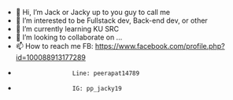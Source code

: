 - 👋 Hi, I’m Jack or Jacky up to you guy to call me
- 👀 I’m interested to be Fullstack dev, Back-end dev, or other
- 🌱 I’m currently learning KU SRC
- 💞️ I’m looking to collaborate on ...
- 📫 How to reach me FB: https://www.facebook.com/profile.php?id=100088913177289
-                     Line: peerapat14789
-                     IG: pp_jacky19

<!---
peerapat012/peerapat012 is a ✨ special ✨ repository because its `README.md` (this file) appears on your GitHub profile.
You can click the Preview link to take a look at your changes.
--->
